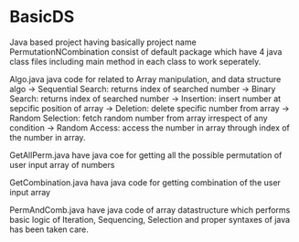 # BasicDS
Java based project having basically project name PermutationNCombination consist of default package which have 4 java class files including main method in each class to work seperately.

Algo.java java code for related to Array manipulation, and data structure algo
 -> Sequential Search: returns index of searched number
 -> Binary Search: returns index of searched number
 -> Insertion: insert number at sepcific position of array
 -> Deletion: delete specific number from array
 -> Random Selection: fetch random number from array irrespect of any condition
 -> Random Access: access the number in array through index of the number in array.
 
 
 GetAllPerm.java have java coe for getting all the possible permutation of user input array of numbers
 
 GetCombination.java hava java code for getting combination of the user input array 
 
 PermAndComb.java have java code of array datastructure which performs basic logic of Iteration, Sequencing, Selection and proper syntaxes of java has been taken care.
 
